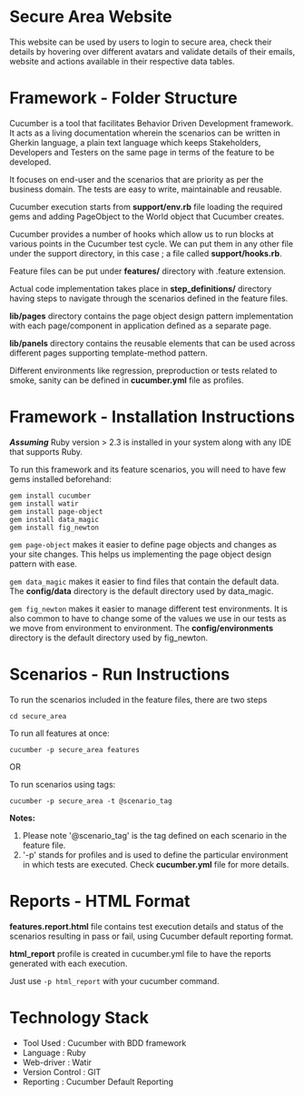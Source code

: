 
# Secure Area Website

This website can be used by users to login to secure area, check their details by hovering over different avatars and validate details of their emails, website and actions available in their respective data tables.

# Framework - Folder Structure

Cucumber is a tool that facilitates Behavior Driven Development framework. It acts as a living documentation wherein the scenarios can be written in Gherkin language, a plain text language which keeps Stakeholders, Developers and Testers on the same page in terms of the feature to be developed. 

It focuses on end-user and the scenarios that are priority as per the business domain. The tests are easy to write, maintainable and reusable.

Cucumber execution starts from **support/env.rb** file loading the required gems and adding PageObject to the World object that Cucumber creates.

Cucumber provides a number of hooks which allow us to run blocks at various points in the Cucumber test cycle. We can put them in any other file under the support directory, in this case ; a file called **support/hooks.rb**.

Feature files can be put under **features/** directory with .feature extension.

Actual code implementation takes place in **step_definitions/** directory having steps to navigate through the scenarios defined in the feature files.

**lib/pages** directory contains the page object design pattern implementation with each page/component in application defined as a separate page.

**lib/panels** directory contains the reusable elements that can be used across different pages supporting template-method pattern.

Different environments like regression, preproduction or tests related to smoke, sanity can be defined in **cucumber.yml** file as profiles. 

# Framework - Installation Instructions

**_Assuming_** Ruby version > 2.3 is installed in your system along with any IDE that supports Ruby.

To run this framework and its feature scenarios, you will need to have few gems installed beforehand:

```
gem install cucumber
gem install watir
gem install page-object
gem install data_magic
gem install fig_newton
```

```gem page-object``` makes it easier to define page objects and changes as your site changes. This helps us implementing the page object design pattern with ease.

```gem data_magic``` makes it easier to find files that contain the default data. The **config/data** directory is the default directory used by data_magic.

```gem fig_newton``` makes it easier to manage different test environments. It is also common to have to change some of the values we use in our tests as we move from environment to environment. The **config/environments** directory is the default directory used by fig_newton.

# Scenarios - Run Instructions

To run the scenarios included in the feature files, there are two steps

```
cd secure_area
```

To run all features at once:
```
cucumber -p secure_area features
```

OR

To run scenarios using tags:
```
cucumber -p secure_area -t @scenario_tag
```

**Notes:** 
1. Please note '@scenario_tag' is the tag defined on each scenario in the feature file.
2. '-p' stands for profiles and is used to define the particular environment in which tests are executed. Check **cucumber.yml** file for more details.

# Reports - HTML Format

**features.report.html** file contains test execution details and status of the scenarios resulting in pass or fail, using Cucumber default reporting format.
 
**html_report** profile is created in cucumber.yml file to have the reports generated with each execution.

Just use ```-p html_report``` with your cucumber command.  
 
# Technology Stack
 
 - Tool Used        :   Cucumber with BDD framework
 - Language         :   Ruby
 - Web-driver       :   Watir
 - Version Control  :   GIT
 - Reporting        :   Cucumber Default Reporting    
